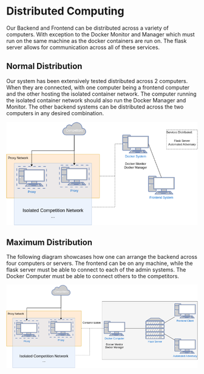 # Distributed Computing
Our Backend and Frontend can be distributed across a variety of computers.
With exception to the Docker Monitor and Manager which must run on the same
machine as the docker containers are run on. The flask server allows for
communication across all of these services.

## Normal Distribution
Our system has been extensively tested distributed across 2 computers. When
they are connected, with one computer being a frontend computer and the other
hosting the isolated container network. The computer running the isolated
container network should also run the Docker Manager and Monitor. The other
backend systems can be distributed across the two computers in any desired
combination.

![Diagram of Normal Backend Distribution](../.img/backend_normal_distributed_computing.png "Normal Distributed System")

## Maximum Distribution
The following diagram showcases how one can arrange the backend across four
computers or servers. The frontend can be on any machine, while the flask
server must be able to connect to each of the admin systems. The Docker
Computer must be able to connect others to the competitors.

![Diagram of Maximumally Distributed Backend](../.img/backend_maximal_distributed_computing.png "Maximumally Distributed System")
